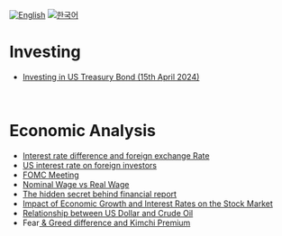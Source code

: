 [![English](https://img.shields.io/badge/lang-English-blue.svg)](https://github.com/juho-creator/investing/blob/main/README.md)
[![한국어](https://img.shields.io/badge/lang-한국어-red.svg)](https://github.com/juho-creator/investing/blob/main/KR/README.md)

# Investing
- [Investing in US Treasury Bond (15th April 2024)](https://github.com/juho-creator/Investing/blob/main/EN/TLT.md)
</br>



# Economic Analysis
- [Interest rate difference and foreign exchange Rate](https://github.com/juho-creator/Investing/blob/main/EN/Interest-Rate-Foreign-exchange.md)
- [US interest rate on foreign investors](https://github.com/juho-creator/Investing/blob/main/EN/interest-rate-foreign-investor.md)
- [FOMC Meeting](https://github.com/juho-creator/Investing/blob/main/EN/fomc.md)
- [Nominal Wage vs Real Wage](https://github.com/juho-creator/Investing/blob/main/EN/wage.md)
- [The hidden secret behind financial report](https://github.com/juho-creator/Investing/blob/main/EN/financial_report.md)
- [Impact of Economic Growth and Interest Rates on the Stock Market
](https://github.com/juho-creator/Investing/blob/main/EN/economic-growth_interest-rate.md)
- [Relationship between US Dollar and Crude Oil
](https://github.com/juho-creator/Investing/blob/main/EN/dollar_oil.md)
- Fear[ & Greed difference and Kimchi Premium](https://github.com/juho-creator/Investing/blob/main/EN/kimchi-premium.md)
